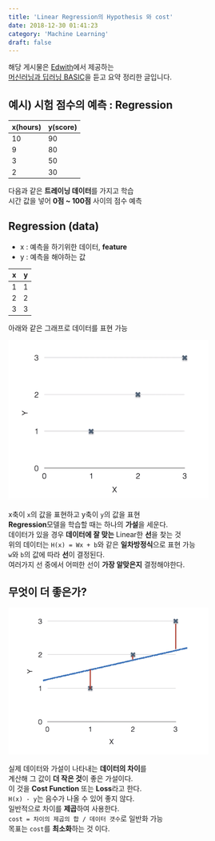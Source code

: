 ```yaml
---
title: 'Linear Regression의 Hypothesis 와 cost'
date: 2018-12-30 01:41:23
category: 'Machine Learning'
draft: false
---
```


해당 게시물은 [Edwith](https://www.edwith.org)에서 제공하는<br/>
[머신러닝과 딥러닝 BASIC](https://www.edwith.org/others26/joinLectures/9829)을 듣고 요약 정리한 글입니다.

## 예시) 시험 점수의 예측 : Regression

| x(hours) | y(score) |
| -------- | -------- |
| 10       | 90       |
| 9        | 80       |
| 3        | 50       |
| 2        | 30       |

다음과 같은 **트레이닝 데이터**를 가지고 학습<br/>
시간 값을 넣어 **0점 ~ 100점** 사이의 점수 예측

## Regression (data)

- x : 예측을 하기위한 데이터, **feature**
- y : 예측을 해야하는 값

| x   | y   |
| --- | --- |
| 1   | 1   |
| 2   | 2   |
| 3   | 3   |

아래와 같은 그래프로 데이터를 표현 가능<br/>

<img src="./images/2018-12-30-3_1/1.png" width="400" height="auto">

x축이 `x`의 값을 표현하고 y축이 `y`의 값을 표현<br/>
**Regression**모델을 학습할 때는 하나의 **가설**을 세운다.<br/>
데이터가 있을 경우 **데이터에 잘 맞는** Linear한 **선**을 찾는 것<br/>
위의 데이터는 `H(x) = Wx + b`와 같은 **일차방정식**으로 표현 가능<br/>
`w`와 `b`의 값에 따라 **선**이 결정된다.<br/>
여러가지 선 중에서 어떠한 선이 **가장 알맞은지** 결정해야한다.

## 무엇이 더 좋은가?

<img src="./images/2018-12-30-3_1/2.png" width="400" height="auto">

실제 데이터와 가설이 나타내는 **데이터의 차이**를<br/>
계산해 그 값이 **더 작은 것**이 좋은 가설이다.<br/>
이 것을 **Cost Function** 또는 **Loss**라고 한다.<br/>
`H(x) - y`는 음수가 나올 수 있어 좋지 않다.<br/>
일반적으로 차이를 **제곱**하여 사용한다.<br/>
`cost = 차이의 제곱의 합 / 데이터 갯수`로 일반화 가능<br/>
목표는 `cost`를 **최소화**하는 것 이다.
